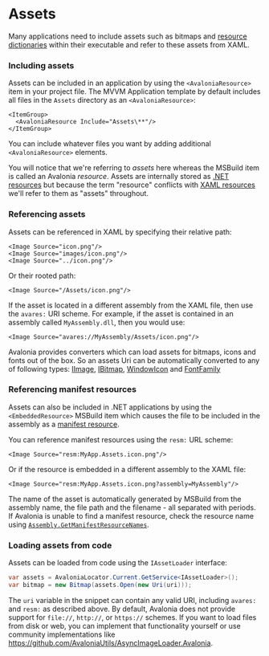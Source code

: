 # Assets

Many applications need to include assets such as bitmaps and [resource dictionaries](../styling/resources.md) within their executable and refer to these assets from XAML.

### Including assets <a id="including-assets"></a>

Assets can be included in an application by using the `<AvaloniaResource>` item in your project file. The MVVM Application template by default includes all files in the `Assets` directory as an `<AvaloniaResource>`:

```markup
<ItemGroup>
  <AvaloniaResource Include="Assets\**"/>
</ItemGroup>
```

You can include whatever files you want by adding additional `<AvaloniaResource>` elements.

You will notice that we're referring to _assets_ here whereas the MSBuild item is called an Avalonia _resource_. Assets are internally stored as [.NET resources](https://docs.microsoft.com/en-us/visualstudio/ide/managing-application-resources-dotnet) but because the term "resource" conflicts with [XAML resources](../styling/resources.md) we'll refer to them as "assets" throughout.

### Referencing assets <a id="referencing-assets"></a>

Assets can be referenced in XAML by specifying their relative path:

```markup
<Image Source="icon.png"/>
<Image Source="images/icon.png"/>
<Image Source="../icon.png"/>
```

Or their rooted path:

```markup
<Image Source="/Assets/icon.png"/>
```

If the asset is located in a different assembly from the XAML file, then use the `avares:` URI scheme. For example, if the asset is contained in an assembly called `MyAssembly.dll`, then you would use:

```markup
<Image Source="avares://MyAssembly/Assets/icon.png"/>
```

Avalonia provides converters which can load assets for bitmaps, icons and fonts out of the box. So an assets Uri can be automatically converted to any of following types: [IImage](http://reference.avaloniaui.net/api/Avalonia.Media/IImage), [IBitmap](http://reference.avaloniaui.net/api/Avalonia.Media.Imaging/IBitmap), [WindowIcon](http://reference.avaloniaui.net/api/Avalonia.Controls/WindowIcon) and [FontFamily](http://reference.avaloniaui.net/api/Avalonia.Media/FontFamily)

### Referencing manifest resources <a id="referencing-manifest-resources"></a>

Assets can also be included in .NET applications by using the `<EmbeddedResource>` MSBuild item which causes the file to be included in the assembly as a [manifest resource](https://docs.microsoft.com/en-us/dotnet/api/system.reflection.assembly.getmanifestresourcenames).

You can reference manifest resources using the `resm:` URL scheme:

```markup
<Image Source="resm:MyApp.Assets.icon.png"/>
```

Or if the resource is embedded in a different assembly to the XAML file:

```markup
<Image Source="resm:MyApp.Assets.icon.png?assembly=MyAssembly"/>
```

The name of the asset is automatically generated by MSBuild from the assembly name, the file path and the filename - all separated with periods. If Avalonia is unable to find a manifest resource, check the resource name using [`Assembly.GetManifestResourceNames`](https://docs.microsoft.com/en-us/dotnet/api/system.reflection.assembly.getmanifestresourcenames).

### Loading assets from code <a id="loading-assets-from-code"></a>

Assets can be loaded from code using the `IAssetLoader` interface:

```csharp
var assets = AvaloniaLocator.Current.GetService<IAssetLoader>();
var bitmap = new Bitmap(assets.Open(new Uri(uri)));
```

The `uri` variable in the snippet can contain any valid URI, including `avares:` and `resm:` as described above. By default, Avalonia does not provide support for `file://`, `http://`, or `https://` schemes. If you want to load files from disk or web, you can implement that functionality yourself or use community implementations like https://github.com/AvaloniaUtils/AsyncImageLoader.Avalonia.
